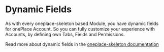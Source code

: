 # Dynamic Fields

As with every oneplace-skeleton based Module, you have dynamic fields
for onePlace Account. So you can fully customize your experience with
Accounts, by defining own Tabs, Fields and Permissions.

Read more about dynamic fields in the [oneplace-skeleton documentation](https://docs.1plc.ch/oneplace-skeleton/dynamic-fields/)